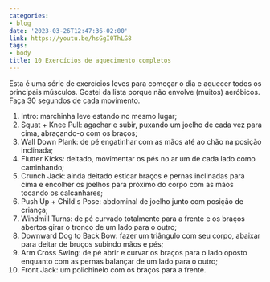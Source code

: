 ```yaml
---
categories:
- blog
date: '2023-03-26T12:47:36-02:00'
link: https://youtu.be/hsGgI0ThLG8
tags:
- body
title: 10 Exercícios de aquecimento completos
---
```


Esta é uma série de exercícios leves para começar o dia e aquecer todos os principais músculos. Gostei da lista porque não envolve (muitos) aeróbicos. Faça 30 segundos de cada movimento.

1. Intro: marchinha leve estando no mesmo lugar;
2. Squat + Knee Pull: agachar e subir, puxando um joelho de cada vez para cima, abraçando-o com os braços;
3. Wall Down Plank: de pé engatinhar com as mãos até ao chão na posição inclinada;
4. Flutter Kicks: deitado, movimentar os pés no ar um de cada lado como caminhando;
5. Crunch Jack: ainda deitado esticar braços e pernas inclinadas para cima e encolher os joelhos para próximo do corpo com as mãos tocando os calcanhares;
6. Push Up + Child's Pose: abdominal de joelho junto com posição de criança;
7. Windmill Turns: de pé curvado totalmente para a frente e os braços abertos girar o tronco de um lado para o outro;
8. Downward Dog to Back Bow: fazer um triângulo com seu corpo, abaixar para deitar de bruços subindo mãos e pés;
9. Arm Cross Swing: de pé abrir e curvar os braços para o lado oposto enquanto com as pernas balançar de um lado para o outro;
10. Front Jack: um polichinelo com os braços para a frente.